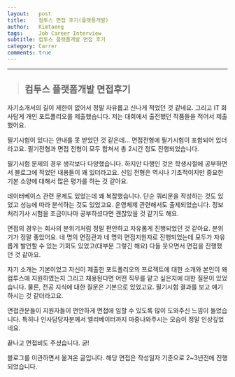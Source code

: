 ```yaml
---
layout:   post
title:    컴투스 면접 후기(플랫폼개발) 
author:   Kimtaeng
tags: 	  Job Career Interview
subtitle: 컴투스 플랫폼개발 면접 후기
category: Carrer
comments: true
---
```


<hr/>

> ## 컴투스 플랫폼개발 면접후기

자기소개서의 길이 제한이 없어서 정말 자유롭고 신나게 적었던 것 같네요.
그리고 IT 회사답게 개인 포트폴리오를 제출했습니다. 저는 대회에서 출전했던 작품들을 적어서 제출했어요.

필기시험이 있다는 안내를 못 받았던 것 같은데... 면접전형에 필기시험이 포함되어 있더라고요.
필기전형과 면접 전형이 모두 합쳐서 총 2시간 정도 진행되었습니다.

필기시험 문제의 경우 생각보다 다양했습니다. 하지만 다행인 것은 학생시절에 공부하면서 블로그에 적었던 내용들이 꽤 있더라고요.
신입 전형은 역시나 기초적이지만 중요한 기본 소양에 대해서 많은 평가를 하는 것 같아요.

데이터베이스 관련 문제도 있었는데 꽤 복잡했습니다. 단순 쿼리문을 작성하는 것도 있었고 성능에 따라 분석하는 것도 있었고요.
운영체제 관련해서도 출제되었습니다. 정보처리기사 시험을 조금이나마 공부하셨다면 괜찮았을 것 같기도 해요.

면접의 경우는 회사의 분위기처럼 정말 편안하고 자유롭게 진행되었던 것 같아요.
분위기가 정말 좋았어요. 네 명의 면접관과 네 명의 면접지원자로 진행되었는데
모두가 자유롭게 발언할 수 있는 기회도 있었고(대부분 그렇긴 해요) 다들 웃으면서 면접을 진행했던 것 같아요.

자기 소개는 기본이었고 자신이 제출한 포트폴리오의 프로젝트에 대한 소개와 본인이 왜 컴투스에 지원하였는지
그리고 채용된다면 어떤 직무를 맡고 싶은지에 대한 질문이 있었습니다.
물론, 전공 지식에 대한 질문은 기본으로 있었고요. 필기시험 결과를 보고 얘기하시는 것 같더라고요.

면접관분들이 지원자들이 편안하게 면접에 임할 수 있도록 많이 도와주신 느낌이 들었습니다.
특히나 인사담당자분께서 엘리베이터까지 마중나와주시는 모습이 정말 인상깊었네요.

끝나고 면접비도 주셨습니다. 굳!

<div class="post_caption">블로그를 이관하면서 옮겨온 글입니다. 해당 면접은 작성일자 기준으로 2~3년전에 진행되었습니다.</div> 